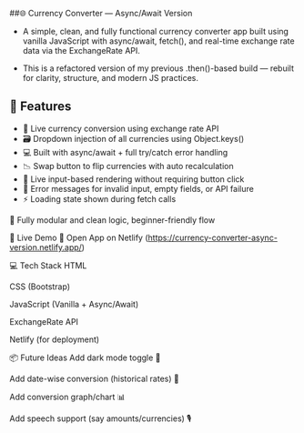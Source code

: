 ##🌐 Currency Converter — Async/Await Version
- A simple, clean, and fully functional currency converter app built using vanilla JavaScript with async/await, fetch(), and real-time exchange rate data via the ExchangeRate API.

- This is a refactored version of my previous .then()-based build — rebuilt for clarity, structure, and modern JS practices.

##  🔧 Features
- 🔁 Live currency conversion using exchange rate API
- 🗃️ Dropdown injection of all currencies using Object.keys()
- 💻 Built with async/await + full try/catch error handling
- 📉 Swap button to flip currencies with auto recalculation
- 🧠 Live input-based rendering without requiring button click
- 📎 Error messages for invalid input, empty fields, or API failure
- ⚡ Loading state shown during fetch calls

🧱 Fully modular and clean logic, beginner-friendly flow

🚀 Live Demo
🔗 Open App on Netlify
(https://currency-converter-async-version.netlify.app/)

💻 Tech Stack
HTML

CSS (Bootstrap)

JavaScript (Vanilla + Async/Await)

ExchangeRate API

Netlify (for deployment)

📦 Future Ideas
Add dark mode toggle 🌙

Add date-wise conversion (historical rates) 📆

Add conversion graph/chart 📊

Add speech support (say amounts/currencies) 🎙️

